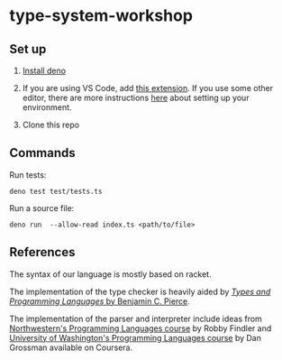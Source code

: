 # type-system-workshop

## Set up

1. [Install deno](https://deno.land/manual/getting_started/installation)

2. If you are using VS Code, add [this extension](https://marketplace.visualstudio.com/items?itemName=denoland.vscode-deno). If you use some other editor, there are more instructions [here](https://deno.land/manual/getting_started/setup_your_environment) about setting up your environment.

3. Clone this repo

## Commands

Run tests:

```
deno test test/tests.ts
```

Run a source file:

```
deno run  --allow-read index.ts <path/to/file>
```

## References

The syntax of our language is mostly based on racket.

The implementation of the type checker is heavily aided by [_Types and Programming Languages_ by Benjamin C. Pierce](https://books.google.com/books/about/Types_and_Programming_Languages.html?id=ti6zoAC9Ph8C).

The implementation of the parser and interpreter include ideas from [Northwestern's Programming Languages course](https://users.cs.northwestern.edu/~robby/courses/321-2015-fall/) by Robby Findler and [University of Washington's Programming Languages course](https://www.coursera.org/learn/programming-languages-part-b) by Dan Grossman available on Coursera.
